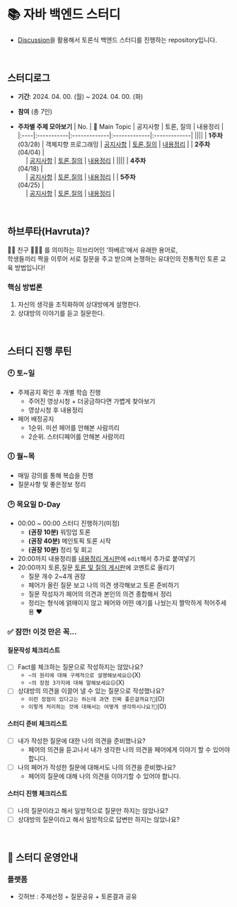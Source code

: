# 📚 자바 백엔드 스터디
- [Discussion](https://github.com/jeongsuri/Java-GroupStudy/discussions)을 활용해서 토론식 백엔드 스터디를 진행하는 repository입니다.

<br />

## 스터디로그
- __기간__: 2024. 04. 00. (월) ~ 2024. 04. 00. (화)
- __참여__ (총 7인)
  
- __주차별 주제 모아보기__
  | No. | 💬 Main Topic | 공지사항 | 토론, 질의 | 내용정리 |
  |:----|:-----------|:-------------|:-------------|:-------------|
  ||||
  | __1주차__<br>(03/28) | 객체지향 프로그래밍 | [공지사항](https://github.com/jeongsuri/Java-StudyGroup/discussions/6) | [토론,질의](https://github.com/jeongsuri/Java-StudyGroup/discussions/9) | [내용정리](https://github.com/jeongsuri/Java-StudyGroup/discussions/11) |
  | __2주차__<br>(04/04) | <br>　 | [공지사항](https://github.com/jeongsuri/Java-StudyGroup/discussions/18) | [토론,질의](https://github.com/jeongsuri/Java-StudyGroup/discussions/10)  | [내용정리](https://github.com/jeongsuri/Java-StudyGroup/discussions/15) | 
  ||||
  | __4주차__<br>(04/18) | <br>　 | [공지사항](https://github.com/jeongsuri/Java-StudyGroup/discussions/19) | [토론,질의](https://github.com/jeongsuri/Java-StudyGroup/discussions/13) | [내용정리](https://github.com/jeongsuri/Java-StudyGroup/discussions/16) |
  | __5주차__<br>(04/25) |<br>　 | [공지사항](https://github.com/jeongsuri/Java-StudyGroup/discussions/20) | [토론,질의](https://github.com/jeongsuri/Java-StudyGroup/discussions/14) | [내용정리](https://github.com/jeongsuri/Java-StudyGroup/discussions/17) |

<br>

## 하브루타(Havruta)?
🙋🏻 친구 🙋🏻‍♀️ 를 의미하는 히브리어인 ‘하베르’에서 유래한 용어로, <br />
학생들끼리 짝을 이루어 서로 질문을 주고 받으며 논쟁하는 유대인의 전통적인 토론 교육 방법입니다!

### 핵심 방법론
1. 자신의 생각을 조직화하여 상대방에게 설명한다.
2. 상대방의 이야기를 듣고 질문한다.

<br>

## 스터디 진행 루틴

### 🕙 토~일
- 주제공지 확인 후 개별 학습 진행
  - 주어진 영상시청 + 더궁금하다면 가볍게 찾아보기
  - 영상시청 후 내용정리
- 페어 배정공지
  - 1순위. 미션 페어를 안해본 사람끼리
  - 2순위. 스터디페어를 안해본 사람끼리

### 🕕 월~목
- 매일 강의를 통해 복습을 진행
- 질문사항 및 좋은정보 정리

### 🕑 목요일 D-Day
- 00:00 ~ 00:00 스터디 진행하기(미정)
  - __(권장 10분)__ 워밍업 토론
  - __(권장 40분)__ 메인토픽 토론 시작
  - __(권장 10분)__ 정리 및 회고
- 20:00까지 내용정리를 [내용정리 게시판](https://github.com/jeongsuri/Java-StudyGroup/discussions/categories/%EB%82%B4%EC%9A%A9%EC%A0%95%EB%A6%AC)에 `edit`해서 추가로 붙여넣기
- 20:00까지 토론,질문 [토론 및 질의 게시판](https://github.com/jeongsuri/Java-StudyGroup/discussions/categories/%EC%8A%A4%ED%84%B0%EB%94%94-%ED%86%A0%EB%A1%A0-%EC%A7%88%EB%AC%B8)에 코멘트로 올리기
  - 질문 개수 2~4개 권장
  - 페어가 올린 질문 보고 나의 의견 생각해보고 토론 준비하기
  - 질문 작성자가 페어의 의견과 본인의 의견 종합해서 정리
  - 정리는 형식에 얽매이지 않고 페어와 어떤 얘기를 나눴는지 짤막하게 적어주세용 ❤️	

### ✅ 잠깐! 이것 만은 꼭…

#### 질문작성 체크리스트
  - [ ] Fact를 체크하는 질문으로 작성하지는 않았나요?
    - `~의 원리에 대해 구체적으로 설명해보세요😑`(X)
    - `~의 장점 3가지에 대해 말해보세요😑`(X)
  - [ ] 상대방의 의견을 이끌어 낼 수 있는 질문으로 작성했나요?
    - `이런 장점이 있다고는 하는데 과연 진짜 좋은걸까요?🤔`(O)
    - `이렇게 처리하는 것에 대해서는 어떻게 생각하시나요?🤔`(O)

#### 스터디 준비 체크리스트
  - [ ] 내가 작성한 질문에 대한 나의 의견을 준비했나요?
    - 페어의 의견을 듣고나서 내가 생각한 나의 의견을 페어에게 이야기 할 수 있어야 합니다.
  - [ ] 나의 페어가 작성한 질문에 대해서도 나의 의견을 준비했나요?
    - 페어의 질문에 대해 나의 의견을 이야기할 수 있어야 합니다.

#### 스터디 진행 체크리스트
  - [ ] 나의 질문이라고 해서 일방적으로 질문만 하지는 않았나요?
  - [ ] 상대방의 질문이라고 해서 일방적으로 답변만 하지는 않았나요?
<br>

## 📌 스터디 운영안내

### 플랫폼
- 깃허브 : 주제선정 + 질문공유 + 토론결과 공유
